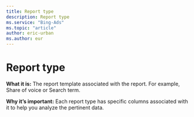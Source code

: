 ```yaml
---
title: Report type
description: Report type
ms.service: "Bing-Ads"
ms.topic: "article"
author: eric-urban
ms.author: eur
---
```


# Report type

**What it is:** The report template associated with the report. For example, Share of voice or Search term.

**Why it’s important:** Each report type has specific columns associated with it to help you analyze the pertinent data.


